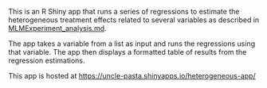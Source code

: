 This is an R Shiny app that runs a series of regressions to estimate the heterogeneous treatment effects related to several variables as described in [MLMExperiment_analysis.md](https://github.com/milleroztn/MLMExperiment/blob/main/MLMExperiment_analysis.md#heterogeneous-treatment-effects).

The app takes a variable from a list as input and runs the regressions using that variable. 
The app then displays a formatted table of results from the regression estimations.

This app is hosted at https://uncle-pasta.shinyapps.io/heterogeneous-app/
